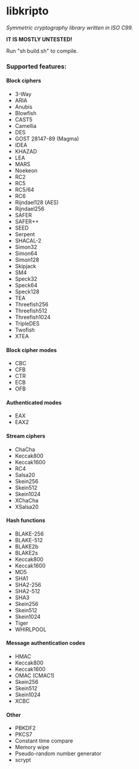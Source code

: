# libkripto
*Symmetric cryptography library written in ISO C99.*

**IT IS MOSTLY UNTESTED!**

Run "sh build.sh" to compile.

### Supported features:
#### Block ciphers
* 3-Way
* ARIA
* Anubis
* Blowfish
* CAST5
* Camellia
* DES
* GOST 28147-89 (Magma)
* IDEA
* KHAZAD
* LEA
* MARS
* Noekeon
* RC2
* RC5
* RC5/64
* RC6
* Rijndael128 (AES)
* Rijndael256
* SAFER
* SAFER++
* SEED
* Serpent
* SHACAL-2
* Simon32
* Simon64
* Simon128
* Skipjack
* SM4
* Speck32
* Speck64
* Speck128
* TEA
* Threefish256
* Threefish512
* Threefish1024
* TripleDES
* Twofish
* XTEA

#### Block cipher modes
* CBC
* CFB
* CTR
* ECB
* OFB

#### Authenticated modes
* EAX
* EAX2

#### Stream ciphers
* ChaCha
* Keccak800
* Keccak1600
* RC4
* Salsa20
* Skein256
* Skein512
* Skein1024
* XChaCha
* XSalsa20

#### Hash functions
* BLAKE-256
* BLAKE-512
* BLAKE2b
* BLAKE2s
* Keccak800
* Keccak1600
* MD5
* SHA1
* SHA2-256
* SHA2-512
* SHA3
* Skein256
* Skein512
* Skein1024
* Tiger
* WHIRLPOOL

#### Message authentication codes
* HMAC
* Keccak800
* Keccak1600
* OMAC (CMAC1)
* Skein256
* Skein512
* Skein1024
* XCBC

#### Other
* PBKDF2
* PKCS7
* Constant time compare
* Memory wipe
* Pseudo-random number generator
* scrypt
